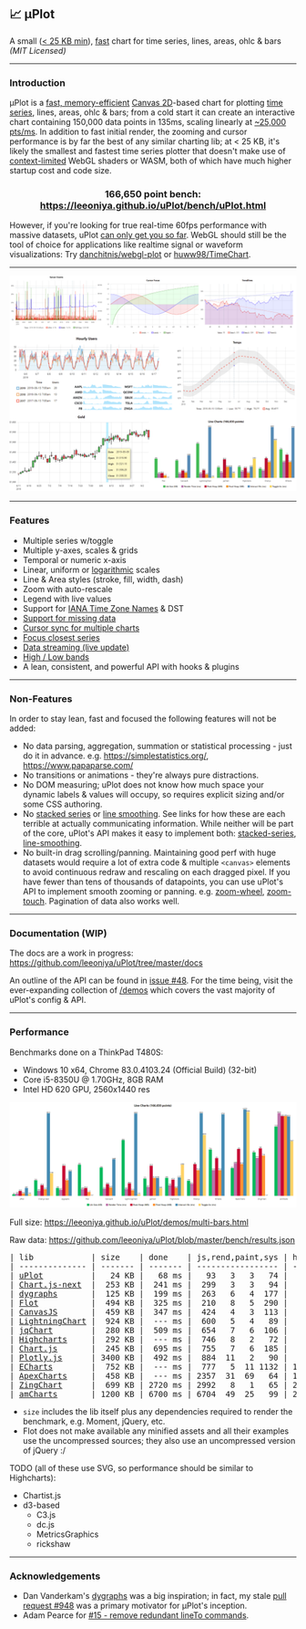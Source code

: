## 📈 μPlot

A small ([< 25 KB min](https://github.com/leeoniya/uPlot/tree/master/dist/uPlot.iife.min.js)), [fast](#performance) chart for time series, lines, areas, ohlc & bars _(MIT Licensed)_

---
### Introduction

μPlot is a [fast, memory-efficient](#performance) [Canvas 2D](https://developer.mozilla.org/en-US/docs/Web/API/CanvasRenderingContext2D)-based chart for plotting [time series](https://en.wikipedia.org/wiki/Time_series), lines, areas, ohlc & bars; from a cold start it can create an interactive chart containing 150,000 data points in 135ms, scaling linearly at [~25,000 pts/ms](https://leeoniya.github.io/uPlot/bench/uPlot-10M.html). In addition to fast initial render, the zooming and cursor performance is by far the best of any similar charting lib; at < 25 KB, it's likely the smallest and fastest time series plotter that doesn't make use of [context-limited](https://bugs.chromium.org/p/chromium/issues/detail?id=771792) WebGL shaders or WASM, both of which have much higher startup cost and code size.

<h3 align="center">166,650 point bench: <a href="https://leeoniya.github.io/uPlot/bench/uPlot.html">https://leeoniya.github.io/uPlot/bench/uPlot.html</a></h3>

However, if you're looking for true real-time 60fps performance with massive datasets, uPlot [can only get you so far](https://huww98.github.io/TimeChart/docs/performance).
WebGL should still be the tool of choice for applications like realtime signal or waveform visualizations:
Try [danchitnis/webgl-plot](https://github.com/danchitnis/webgl-plot) or [huww98/TimeChart](https://github.com/huww98/TimeChart).

---
![uPlot Chart](uPlot.png "uPlot Chart")

---
### Features

- Multiple series w/toggle
- Multiple y-axes, scales & grids
- Temporal or numeric x-axis
- Linear, uniform or [logarithmic](https://leeoniya.github.io/uPlot/demos/log-scales.html) scales
- Line & Area styles (stroke, fill, width, dash)
- Zoom with auto-rescale
- Legend with live values
- Support for [IANA Time Zone Names](https://en.wikipedia.org/wiki/List_of_tz_database_time_zones) & DST
- [Support for missing data](https://leeoniya.github.io/uPlot/demos/missing-data.html)
- [Cursor sync for multiple charts](https://leeoniya.github.io/uPlot/demos/sync-cursor.html)
- [Focus closest series](https://leeoniya.github.io/uPlot/demos/focus-cursor.html)
- [Data streaming (live update)](https://leeoniya.github.io/uPlot/demos/stream-data.html)
- [High / Low bands](https://leeoniya.github.io/uPlot/demos/high-low-bands.html)
- A lean, consistent, and powerful API with hooks & plugins

---
### Non-Features

In order to stay lean, fast and focused the following features will not be added:

- No data parsing, aggregation, summation or statistical processing - just do it in advance. e.g. https://simplestatistics.org/, https://www.papaparse.com/
- No transitions or animations - they're always pure distractions.
- No DOM measuring; uPlot does not know how much space your dynamic labels & values will occupy, so requires explicit sizing and/or some CSS authoring.
- No [stacked series](https://everydayanalytics.ca/2014/08/stacked-area-graphs-are-not-your-friend.html) or [line smoothing](http://www.vizwiz.com/2011/12/when-you-use-smoothed-line-chart-your.html). See links for how these are each terrible at actually communicating information. While neither will be part of the core, uPlot's API makes it easy to implement both: [stacked-series](https://leeoniya.github.io/uPlot/demos/stacked-series.html), [line-smoothing](https://leeoniya.github.io/uPlot/demos/line-smoothing.html).
- No built-in drag scrolling/panning. Maintaining good perf with huge datasets would require a lot of extra code & multiple `<canvas>` elements to avoid continuous redraw and rescaling on each dragged pixel. If you have fewer than tens of thousands of datapoints, you can use uPlot's API to implement smooth zooming or panning. e.g. [zoom-wheel](https://leeoniya.github.io/uPlot/demos/zoom-wheel.html), [zoom-touch](https://leeoniya.github.io/uPlot/demos/zoom-touch.html). Pagination of data also works well.

---
### Documentation (WIP)

The docs are a work in progress: https://github.com/leeoniya/uPlot/tree/master/docs

An outline of the API can be found in [issue #48](https://github.com/leeoniya/uPlot/issues/48). For the time being, visit the ever-expanding collection of [/demos](https://leeoniya.github.io/uPlot/demos/index.html) which covers the vast majority of uPlot's config & API.

---
### Performance

Benchmarks done on a ThinkPad T480S:

- Windows 10 x64, Chrome 83.0.4103.24 (Official Build) (32-bit)
- Core i5-8350U @ 1.70GHz, 8GB RAM
- Intel HD 620 GPU, 2560x1440 res

![uPlot Performance](perf.png "uPlot Performance")

Full size: https://leeoniya.github.io/uPlot/demos/multi-bars.html

Raw data: https://github.com/leeoniya/uPlot/blob/master/bench/results.json

<pre>
| lib            | size    | done    | js,rend,paint,sys | heap peak,final | interact (10s)      |
| -------------- | ------- | ------- | ----------------- | --------------- | ------------------- |
| <a href="https://leeoniya.github.io/uPlot/bench/uPlot.html">uPlot</a>          |   24 KB |   68 ms |   93   3   3   74 |  16 MB   3 MB   |  245  434  136  263 |
| <a href="https://leeoniya.github.io/uPlot/bench/Chart.js-next.html">Chart.js-next</a>  |  253 KB |  241 ms |  299   3   3   94 |  35 MB  28 MB   | 3029   35   96 6704 |
| <a href="https://leeoniya.github.io/uPlot/bench/dygraphs.html">dygraphs</a>       |  125 KB |  199 ms |  263   6   4  177 |  64 MB  47 MB   | 2610  268  331  441 |
| <a href="https://leeoniya.github.io/uPlot/bench/Flot.html">Flot</a>           |  494 KB |  325 ms |  210   8   5  290 |  25 MB  24 MB   | ---                 |
| <a href="https://leeoniya.github.io/uPlot/bench/CanvasJS.html">CanvasJS</a>       |  459 KB |  347 ms |  424   4   3  113 |  37 MB  26 MB   | 2499  561  346  456 |
| <a href="https://leeoniya.github.io/uPlot/bench/LightningChart.html">LightningChart</a> |  924 KB |  --- ms |  600   5   4   89 |  39 MB  13 MB   | 9534   34   56  119 |
| <a href="https://leeoniya.github.io/uPlot/bench/jqChart.html">jqChart</a>        |  280 KB |  509 ms |  654   7   6  106 |  92 MB  53 MB   | 1277  400  300  369 |
| <a href="https://leeoniya.github.io/uPlot/bench/Highcharts.html">Highcharts</a>     |  292 KB |  --- ms |  746   8   2   72 |  46 MB  30 MB   | 2102  778  200  290 |
| <a href="https://leeoniya.github.io/uPlot/bench/Chart.js.html">Chart.js</a>       |  245 KB |  695 ms |  755   7   6  185 |  78 MB  78 MB   | 6230    4   10 3009 |
| <a href="https://leeoniya.github.io/uPlot/bench/Plotly.js.html">Plotly.js</a>      | 3400 KB |  492 ms |  884  11   2   90 |  51 MB  48 MB   | 1676  242   61  234 |
| <a href="https://leeoniya.github.io/uPlot/bench/ECharts.html">ECharts</a>        |  752 KB |  --- ms |  777   5  11 1132 | 120 MB  81 MB   | 2425   60   54 7650 |
| <a href="https://leeoniya.github.io/uPlot/bench/ApexCharts.html">ApexCharts</a>     |  458 KB |  --- ms | 2357  31  69   64 | 162 MB  96 MB   | 2179  219 7806   59 |
| <a href="https://leeoniya.github.io/uPlot/bench/ZingChart.html">ZingChart</a>      |  699 KB | 2720 ms | 2992   8   1   65 | 202 MB 119 MB   | ---                 |
| <a href="https://leeoniya.github.io/uPlot/bench/amCharts.html">amCharts</a>       | 1200 KB | 6700 ms | 6704  49  25   99 | 268 MB 268 MB   | 6700 1414 1183  505 |
</pre>

- `size` includes the lib itself plus any dependencies required to render the benchmark, e.g. Moment, jQuery, etc.
- Flot does not make available any minified assets and all their examples use the uncompressed sources; they also use an uncompressed version of jQuery :/

TODO (all of these use SVG, so performance should be similar to Highcharts):

- Chartist.js
- d3-based
  - C3.js
  - dc.js
  - MetricsGraphics
  - rickshaw

---
### Acknowledgements

- Dan Vanderkam's [dygraphs](https://github.com/danvk/dygraphs) was a big inspiration; in fact, my stale [pull request #948](https://github.com/danvk/dygraphs/pull/948) was a primary motivator for μPlot's inception.
- Adam Pearce for [#15 - remove redundant lineTo commands](https://github.com/leeoniya/uPlot/issues/15).
